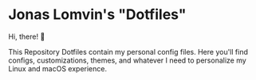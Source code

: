 # Jonas Lomvin's "Dotfiles"

Hi, there! 👋

This Repository Dotfiles contain my personal config files. Here you'll find configs, customizations, themes, and whatever I need to personalize my Linux and macOS experience.
